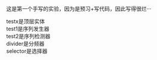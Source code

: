 
这是第一个手写的实验，因为是预习+写代码，因此写得很烂···  

testx是顶层实体  
test1是序列发生器  
test2是序列检测器  
divider是分频器  
selector是选择器  
 
